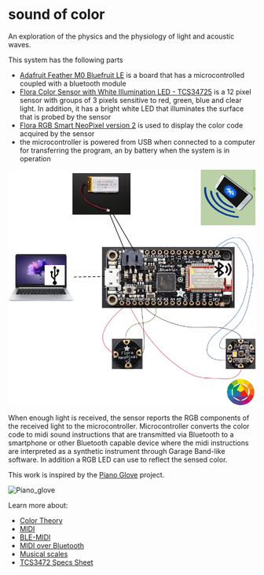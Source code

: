 # sound of color

An exploration of the physics and the physiology of light and acoustic waves.

This system has the following parts

- [Adafruit Feather M0 Bluefruit LE](https://www.adafruit.com/product/2995) is a board that has a microcontrolled coupled with a bluetooth module
- [Flora Color Sensor with White Illumination LED - TCS34725](https://www.adafruit.com/product/1356) is a 12 pixel sensor with groups of 3 pixels sensitive to red, green, blue and clear light. In addition, it has a bright white LED that illuminates the surface that is probed by the sensor
- [Flora RGB Smart NeoPixel version 2](https://www.adafruit.com/product/1260) is used to display the color code acquired by the sensor
- the microcontroller is powered from USB when connected to a computer for transferring the program, an by battery when the system is in operation

![Diagramatic representation of the system](/assets/diagram.png)


When enough light is received, the sensor reports the RGB components of the received light to the microcontroller. Microcontroller converts the color code to midi sound instructions that are transmitted via Bluetooth to a smartphone or other Bluetooth capable device where the midi instructions are interpreted as a synthetic instrument through Garage Band-like software. In addition a RGB LED can use to reflect the sensed color.

This work is inspired by the [Piano Glove](https://learn.adafruit.com/pianoglove) project.

![Piano_glove](https://cdn-learn.adafruit.com/assets/assets/000/010/099/small240/flora_IMG_2874.jpg?1396902320)


Learn more about:
- [Color Theory](https://en.wikipedia.org/wiki/Color_theory)
- [MIDI](https://en.wikipedia.org/wiki/MIDI)
- [BLE-MIDI](https://github.com/lathoub/Arduino-BLE-MIDI)
- [MIDI over Bluetooth](https://learn.adafruit.com/introducing-the-adafruit-nrf52840-feather/blemidi)
- [Musical scales](https://en.wikipedia.org/wiki/Scientific_pitch_notation)
- [TCS3472 Specs Sheet](https://cdn-shop.adafruit.com/datasheets/TCS34725.pdf)
